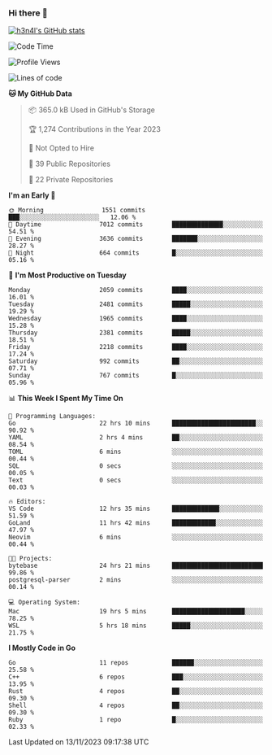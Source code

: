 ### Hi there 👋

[![h3n4l's GitHub stats](https://github-readme-stats.vercel.app/api?username=h3n4l&count_private=true&show_icons=true&theme=radical)](https://github.com/h3n4l/github-readme-stats)

<!--START_SECTION:waka-->
![Code Time](http://img.shields.io/badge/Code%20Time-1%2C700%20hrs%2011%20mins-blue)

![Profile Views](http://img.shields.io/badge/Profile%20Views-0-blue)

![Lines of code](https://img.shields.io/badge/From%20Hello%20World%20I%27ve%20Written-3.4%20million%20lines%20of%20code-blue)

**🐱 My GitHub Data** 

> 📦 365.0 kB Used in GitHub's Storage 
 > 
> 🏆 1,274 Contributions in the Year 2023
 > 
> 🚫 Not Opted to Hire
 > 
> 📜 39 Public Repositories 
 > 
> 🔑 22 Private Repositories 
 > 
**I'm an Early 🐤** 

```text
🌞 Morning                1551 commits        ███░░░░░░░░░░░░░░░░░░░░░░   12.06 % 
🌆 Daytime                7012 commits        ██████████████░░░░░░░░░░░   54.51 % 
🌃 Evening                3636 commits        ███████░░░░░░░░░░░░░░░░░░   28.27 % 
🌙 Night                  664 commits         █░░░░░░░░░░░░░░░░░░░░░░░░   05.16 % 
```
📅 **I'm Most Productive on Tuesday** 

```text
Monday                   2059 commits        ████░░░░░░░░░░░░░░░░░░░░░   16.01 % 
Tuesday                  2481 commits        █████░░░░░░░░░░░░░░░░░░░░   19.29 % 
Wednesday                1965 commits        ████░░░░░░░░░░░░░░░░░░░░░   15.28 % 
Thursday                 2381 commits        █████░░░░░░░░░░░░░░░░░░░░   18.51 % 
Friday                   2218 commits        ████░░░░░░░░░░░░░░░░░░░░░   17.24 % 
Saturday                 992 commits         ██░░░░░░░░░░░░░░░░░░░░░░░   07.71 % 
Sunday                   767 commits         █░░░░░░░░░░░░░░░░░░░░░░░░   05.96 % 
```


📊 **This Week I Spent My Time On** 

```text
💬 Programming Languages: 
Go                       22 hrs 10 mins      ███████████████████████░░   90.92 % 
YAML                     2 hrs 4 mins        ██░░░░░░░░░░░░░░░░░░░░░░░   08.54 % 
TOML                     6 mins              ░░░░░░░░░░░░░░░░░░░░░░░░░   00.44 % 
SQL                      0 secs              ░░░░░░░░░░░░░░░░░░░░░░░░░   00.05 % 
Text                     0 secs              ░░░░░░░░░░░░░░░░░░░░░░░░░   00.03 % 

🔥 Editors: 
VS Code                  12 hrs 35 mins      █████████████░░░░░░░░░░░░   51.59 % 
GoLand                   11 hrs 42 mins      ████████████░░░░░░░░░░░░░   47.97 % 
Neovim                   6 mins              ░░░░░░░░░░░░░░░░░░░░░░░░░   00.44 % 

🐱‍💻 Projects: 
bytebase                 24 hrs 21 mins      █████████████████████████   99.86 % 
postgresql-parser        2 mins              ░░░░░░░░░░░░░░░░░░░░░░░░░   00.14 % 

💻 Operating System: 
Mac                      19 hrs 5 mins       ████████████████████░░░░░   78.25 % 
WSL                      5 hrs 18 mins       █████░░░░░░░░░░░░░░░░░░░░   21.75 % 
```

**I Mostly Code in Go** 

```text
Go                       11 repos            ██████░░░░░░░░░░░░░░░░░░░   25.58 % 
C++                      6 repos             ███░░░░░░░░░░░░░░░░░░░░░░   13.95 % 
Rust                     4 repos             ██░░░░░░░░░░░░░░░░░░░░░░░   09.30 % 
Shell                    4 repos             ██░░░░░░░░░░░░░░░░░░░░░░░   09.30 % 
Ruby                     1 repo              █░░░░░░░░░░░░░░░░░░░░░░░░   02.33 % 
```




 Last Updated on 13/11/2023 09:17:38 UTC
<!--END_SECTION:waka-->

